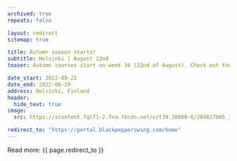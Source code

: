 ```yaml
---
archived: true
repeats: false

layout: redirect
sitemap: true

title: Autumn season starts!
subtitle: Helsinki | August 22nd
teaser: Autumn courses start on week 34 (22nd of August). Check out the class schedule and register for courses!

date_start: 2022-08-22
date_end: 2022-08-29
address: Helsinki, Finland
header:
  hide_text: true
image:
  src: https://scontent.fqlf1-2.fna.fbcdn.net/v/t39.30808-6/289827005_1482814088797961_4404430482856626420_n.png?stp=dst-jpg&_nc_cat=103&ccb=1-7&_nc_sid=19026a&_nc_ohc=fj1Zlzo4yqoAX-hKnbZ&_nc_ht=scontent.fqlf1-2.fna&oh=00_AT_bj-fCnbOUq2PRREvOr3OlEtqRR0LrkGk81fWtY426cA&oe=62F12DD6

redirect_to: "https://portal.blackpepperswing.com/home"
---
```


Read more:
{{ page.redirect_to }}
